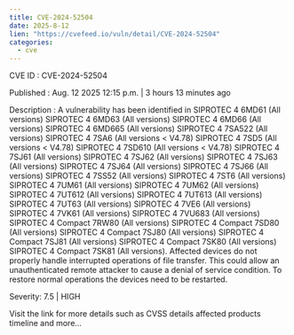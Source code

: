 ```yaml
--- 
title: CVE-2024-52504
date: 2025-8-12
lien: "https://cvefeed.io/vuln/detail/CVE-2024-52504"
categories:
  - cve
---
```


CVE ID : CVE-2024-52504

Published :  Aug. 12
2025
12:15 p.m. | 3 hours
13 minutes ago

Description : A vulnerability has been identified in SIPROTEC 4 6MD61 (All versions)
SIPROTEC 4 6MD63 (All versions)
SIPROTEC 4 6MD66 (All versions)
SIPROTEC 4 6MD665 (All versions)
SIPROTEC 4 7SA522 (All versions)
SIPROTEC 4 7SA6 (All versions < V4.78)
SIPROTEC 4 7SD5 (All versions < V4.78)
SIPROTEC 4 7SD610 (All versions < V4.78)
SIPROTEC 4 7SJ61 (All versions)
SIPROTEC 4 7SJ62 (All versions)
SIPROTEC 4 7SJ63 (All versions)
SIPROTEC 4 7SJ64 (All versions)
SIPROTEC 4 7SJ66 (All versions)
SIPROTEC 4 7SS52 (All versions)
SIPROTEC 4 7ST6 (All versions)
SIPROTEC 4 7UM61 (All versions)
SIPROTEC 4 7UM62 (All versions)
SIPROTEC 4 7UT612 (All versions)
SIPROTEC 4 7UT613 (All versions)
SIPROTEC 4 7UT63 (All versions)
SIPROTEC 4 7VE6 (All versions)
SIPROTEC 4 7VK61 (All versions)
SIPROTEC 4 7VU683 (All versions)
SIPROTEC 4 Compact 7RW80 (All versions)
SIPROTEC 4 Compact 7SD80 (All versions)
SIPROTEC 4 Compact 7SJ80 (All versions)
SIPROTEC 4 Compact 7SJ81 (All versions)
SIPROTEC 4 Compact 7SK80 (All versions)
SIPROTEC 4 Compact 7SK81 (All versions). Affected devices do not properly handle interrupted operations of file transfer. This could allow an unauthenticated remote attacker to cause a denial of service condition. To restore normal operations
the devices need to be restarted.

Severity: 7.5 | HIGH

Visit the link for more details
such as CVSS details
affected products
timeline
and more...
